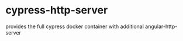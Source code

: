 # cypress-http-server
provides the full cypress docker container with additional angular-http-server

